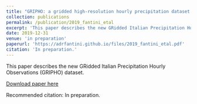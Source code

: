 ```yaml
---
title: "GRIPHO: a gridded high-resolution hourly precipitation dataset over Italy"
collection: publications
permalink: /publication/2019_fantini_etal
excerpt: 'This paper describes the new GRidded Italian Precipitation Hourly Observations (GRIPHO) dataset.'
date: 2019-12-31
venue: 'in preparation'
paperurl: 'https://adrfantini.github.io/files/2019_fantini_etal.pdf'
citation: 'In preparation.'
---
```

This paper describes the new GRidded Italian Precipitation Hourly Observations (GRIPHO) dataset.

[Download paper here](https://adrfantini.github.io/files/2019_fantini_etal.pdf)

Recommended citation: In preparation.
